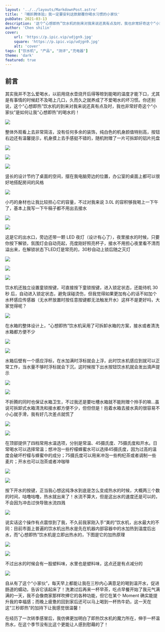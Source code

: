 ```yaml
---
layout: '../../layouts/MarkdownPost.astro'
title: '『瞎折腾体验』我一定要安利这款颠覆你喝水习惯的小家伙'
pubDate: 2021-03-13
description: '这个“心想即热”饮水机的到来对我来说还真有点及时，我也非常好奇这个“小家伙”是如何让我“心想即热”的喝水的！'
author: 'Chen shilin'
cover:
    url: 'https://p.ipic.vip/udjgn9.jpg'
    square: 'https://p.ipic.vip/udjgn9.jpg'
    alt: 'cover'
tags: ["饮水机", "产品", "测评","充电器"]
theme: 'dark'
featured: true
---
```


## 前言

其实我并不怎么爱喝水，以前用烧水壶烧开后得等晾到能喝的温度才能下口，尤其是有事情的时候赶不及喝上几口，久而久之就养成了不爱喝水的坏习惯。你还别说，这个“心想即热”饮水机的到来对我来说还真有点及时，我也非常好奇这个“小家伙”是如何让我“心想即热”的喝水的！

![](https://zaaap-1254235226.cos.ap-guangzhou.myqcloud.com/long_pic/2021/03/13/20210313132804708.jpg?size=1080x608&imageMogr2/format/jpeg/quality/60)

整体外观看上去非常简洁，没有任何多余的装饰，纯白色的机身颜值特别高，按钮右边还有温馨提示，机身摸上去手感挺不错的，随机附赠了一片可拆卸的铝片托盘

![](https://zaaap-1254235226.cos.ap-guangzhou.myqcloud.com/long_pic/2021/03/13/20210313132804800.jpg?size=1080x608&imageMogr2/format/jpeg/quality/60)

![](https://zaaap-1254235226.cos.ap-guangzhou.myqcloud.com/long_pic/2021/03/13/2021031313280414.jpg?size=1080x608&imageMogr2/format/jpeg/quality/60)

![](https://zaaap-1254235226.cos.ap-guangzhou.myqcloud.com/long_pic/2021/03/13/20210313132804613.jpg?size=1080x608&imageMogr2/format/jpeg/quality/60)

竖长的设计节约了桌面的空间，摆在我电脑旁边的位置，办公室的桌面上都可以很好地搭配房间的风格

![](https://zaaap-1254235226.cos.ap-guangzhou.myqcloud.com/long_pic/2021/03/13/20210313132804247.jpg?size=1080x608&imageMogr2/format/jpeg/quality/60)

小巧的身材也让我比较担心它的容量，不过对我来说 3.0L 的容积够我喝上一下午了，基本上我写一下午稿子都不用出去接水

![](https://zaaap-1254235226.cos.ap-guangzhou.myqcloud.com/long_pic/2021/03/13/20210313132804365.jpg?size=1080x608&imageMogr2/format/jpeg/quality/60)

![](https://zaaap-1254235226.cos.ap-guangzhou.myqcloud.com/long_pic/2021/03/13/20210313132804198.jpg?size=1080x608&imageMogr2/format/jpeg/quality/60)

这是它的出水口，旁边还带一颗 LED 夜灯（设计有心了），夜里接水的时候，只要你按下解锁，氛围灯会自动亮起，亮度刚好照亮杯子，接水不用担心夜里看不清而溢出来，在解锁状态下LED灯是常亮的，30秒自动上锁后随之灭灯

![](https://zaaap-1254235226.cos.ap-guangzhou.myqcloud.com/long_pic/2021/03/13/20210313132804413.jpg?size=1080x608&imageMogr2/format/jpeg/quality/60)

![](https://zaaap-1254235226.cos.ap-guangzhou.myqcloud.com/long_pic/2021/03/13/20210313132804291.jpg?size=1080x608&imageMogr2/format/jpeg/quality/60)

![](https://zaaap-1254235226.cos.ap-guangzhou.myqcloud.com/long_pic/2021/03/13/20210313132804537.jpg?size=1080x608&imageMogr2/format/jpeg/quality/60)

饮水机还独立设置童锁按键，可直接按下童锁按键，进入锁定状态，还能待机 30秒 后，自动进入锁定状态，避免误碰烫伤，但我觉得如果更加有心的话不如加个水杯感应传感器（无水杯放置时按任意按键都无法触发开水）这样不是更好吗，大家觉得呢？

![](https://zaaap-1254235226.cos.ap-guangzhou.myqcloud.com/long_pic/2021/03/13/20210313132804102.jpg?size=1080x608&imageMogr2/format/jpeg/quality/60)

在水箱的整体设计上，“心想即热”饮水机采用了可拆卸水箱的方案，接水或者清洗水箱都方便不少

![](https://zaaap-1254235226.cos.ap-guangzhou.myqcloud.com/long_pic/2021/03/13/20210313132804795.jpg?size=1080x608&imageMogr2/format/jpeg/quality/60)

![](https://zaaap-1254235226.cos.ap-guangzhou.myqcloud.com/long_pic/2021/03/13/20210313132804736.jpg?size=1080x608&imageMogr2/format/jpeg/quality/60)

水箱后壁有一个感应浮标，在水加满时浮标就会上浮，此时饮水机感应到就可以正常工作，当水量不够时浮标就会下沉，这时候按下出水按钮饮水机就会发出滴声提示

![](https://zaaap-1254235226.cos.ap-guangzhou.myqcloud.com/long_pic/2021/03/13/20210313132804293.jpg?size=1080x608&imageMogr2/format/jpeg/quality/60)

![](https://zaaap-1254235226.cos.ap-guangzhou.myqcloud.com/long_pic/2021/03/13/20210313132804904.jpg?size=1080x608&imageMogr2/format/jpeg/quality/60)

不折腾的同时也保证水箱卫生，不过我还是要吐槽水箱就不能附赠个拎手的嘛...虽说可拆卸式水箱清洗和接水都方便不少，但但但是！抱着水箱去接水真的很容易不小心就手滑，我有好几次差点就慌了

![](https://zaaap-1254235226.cos.ap-guangzhou.myqcloud.com/long_pic/2021/03/13/2021031313280456.jpg?size=1080x608&imageMogr2/format/jpeg/quality/60)

![](https://zaaap-1254235226.cos.ap-guangzhou.myqcloud.com/long_pic/2021/03/13/2021031313280445.jpg?size=1080x608&imageMogr2/format/jpeg/quality/60)

在顶部提供了四档常用水温选项，分别是常温、45摄氏度、75摄氏度和开水。日常喝水可以选择常温；想冲泡一些柠檬蜂蜜水可以选择45摄氏度，因为过高的温度会破坏柠檬与蜂蜜中的成分；75摄氏度可以用来冲泡一些枸杞茶或者调制一些麦片；开水也可以泡茶或者冲咖啡

![](https://zaaap-1254235226.cos.ap-guangzhou.myqcloud.com/long_pic/2021/03/13/20210313132804181.jpg?size=1015x571&imageMogr2/format/jpeg/quality/60)

![](https://zaaap-1254235226.cos.ap-guangzhou.myqcloud.com/long_pic/2021/03/13/20210313132804314.jpg?size=1080x608&imageMogr2/format/jpeg/quality/60)

按下开水的按键，正当我心想这纯净水到底是怎么变成热水的时候，大概两三个数的时间，咕噜咕噜，热水就出来了！水流不算大，但是这出水的速度还是可以的，不会因为冲击过快导致水流四溅

![](https://zaaap-1254235226.cos.ap-guangzhou.myqcloud.com/long_pic/2021/03/13/20210313132804785.jpg?size=1080x608&imageMogr2/format/jpeg/quality/60)

说实话这个操作有点震惊到了我，不久前我家刚入手“美的”饮水机，出水最大的不同：目前市面上普遍的饮水机出热水是先在机器内部容器中的水加热到温度后出水，而“心想即热”饮水机是立即出热水的，下图是它的加热原理

![](https://zaaap-1254235226.cos.ap-guangzhou.myqcloud.com/long_pic/2021/03/13/20210313132804235.jpg?size=1043x587&imageMogr2/format/jpeg/quality/60)

![](https://zaaap-1254235226.cos.ap-guangzhou.myqcloud.com/long_pic/2021/03/13/20210313132804469.jpg?size=1080x608&imageMogr2/format/jpeg/quality/60)

不过出水的时候会有一股塑料味，水里也是塑料味，这点还是有点减分的

![](https://zaaap-1254235226.cos.ap-guangzhou.myqcloud.com/long_pic/2021/03/13/20210313132804270.jpg?size=1080x608&imageMogr2/format/jpeg/quality/60)

自从有了这个“小家伙”，每天早上都能让我在三秒内心满意足的喝到温开水，促进肠道的蠕动，告诉它该起床了！洗漱过后再来一杯早茶，吃点早餐开始了我元气满满的一天，我不会像商家那样吹捧它的各种功能，但它在某个 Moment 确实能提升我的幸福感；而晚上疲惫的回到家后还可以马上喝到一杯热牛奶，这一天在这“三秒即热”的加持下让我感觉很温馨！

在经历了一次转季感冒后，我仿佛更加明白了即热饮水机的魔力所在，伸手一杯温热水，在这个季节没有比这个更能让人感到慰藉的了！
